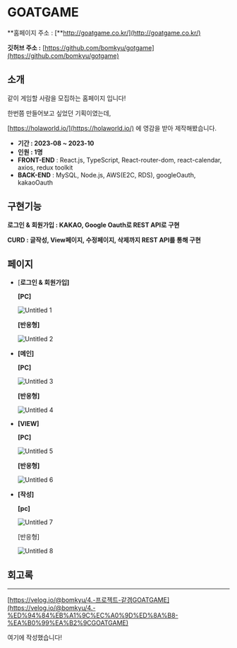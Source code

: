 # GOATGAME

**홈페이지 주소 : [**http://goatgame.co.kr/](http://goatgame.co.kr/)

**깃허브 주소 :** [https://github.com/bomkyu/gotgame](https://github.com/bomkyu/gotgame)

## 소개

같이 게임할 사람을 모집하는 홈페이지 입니다!

한번쯤 만들어보고 싶었던 기획이였는데,

[https://holaworld.io/](https://holaworld.io/) 에 영감을 받아 제작해봤습니다.

- **기간 : 2023-08 ~ 2023-10**
- **인원 : 1명**
- **FRONT-END** : React.js, TypeScript, React-router-dom, react-calendar, axios, redux toolkit
- **BACK-END** : MySQL, Node.js, AWS(E2C, RDS), googleOauth, kakaoOauth

## 구현기능

**로그인 & 회원가입 : KAKAO, Google Oauth로 REST API로 구현**

**CURD : 글작성, View페이지, 수정페이지, 삭제까지 REST API를 통해 구현**

## 페이지

- [**로그인 & 회원가입]**
    
    **[PC]**
    
    ![Untitled 1](https://github.com/bomkyu/gotgame/assets/128655202/97cfd899-9826-42d3-82eb-9cbd5cb8b8ec)
    
    **[반응형]**
    
    ![Untitled 2](https://github.com/bomkyu/gotgame/assets/128655202/b7e7dad6-c8db-47ae-ae52-c89da6d6f78d)
    
- **[메인]**
    
    **[PC]**
    
    ![Untitled 3](https://github.com/bomkyu/gotgame/assets/128655202/895866a4-75eb-4535-b800-8601d312f77b)
    
    **[반응형]**
    
    ![Untitled 4](https://github.com/bomkyu/gotgame/assets/128655202/07b3037e-e0f2-43e2-a72e-07d6857b4d48)
    
- **[VIEW]**
    
    **[PC]**
    
    ![Untitled 5](https://github.com/bomkyu/gotgame/assets/128655202/3826f63e-d7bd-4017-ad78-602a588a0d8b)
    
    **[반응형]**
    
    ![Untitled 6](https://github.com/bomkyu/gotgame/assets/128655202/60c6bce0-7a07-42cc-99de-858ad369ea44)
    
- **[작성]**
    
    **[pc]**
    
    ![Untitled 7](https://github.com/bomkyu/gotgame/assets/128655202/9c868707-9b50-413a-bc98-104638cd7129)
    
    [반응형]
    
    ![Untitled 8](https://github.com/bomkyu/gotgame/assets/128655202/8f0b10e5-424b-47c0-804f-b9570bf3e237)
    

## 회고록

---

[https://velog.io/@bomkyu/4.-프로젝트-같겜GOATGAME](https://velog.io/@bomkyu/4.-%ED%94%84%EB%A1%9C%EC%A0%9D%ED%8A%B8-%EA%B0%99%EA%B2%9CGOATGAME)

여기에 작성했습니다!
